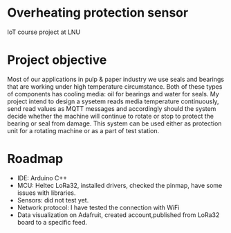 # Overheating protection sensor
IoT course project at LNU
# Project objective
Most of our applications in pulp & paper industry we use seals and bearings that are working under high temperature circumstance. Both of these types of components has cooling media: oil for bearings and water for seals. My project intend to design a sysetem reads media temperature continuously, send read values as MQTT messages  and accordingly should the system decide whether the machine will continue to rotate or stop to protect the bearing or seal from damage. This system can be used either as protection unit for a rotating machine  or as a part of test station.
# Roadmap
- IDE: Arduino C++
- MCU: Heltec LoRa32, installed drivers, checked the pinmap, have some issues with libraries.
- Sensors: did not test yet.
- Network protocol: I have tested the connection with WiFi
- Data visualization on Adafruit, created account,published from LoRa32 board to a specific feed.
